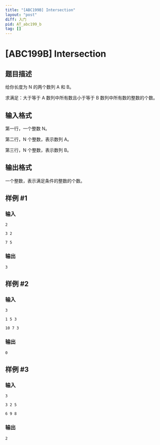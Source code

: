 ```yaml
---
title: "[ABC199B] Intersection"
layout: "post"
diff: 入门
pid: AT_abc199_b
tag: []
---
```


# [ABC199B] Intersection

## 题目描述

给你长度为 N 的两个数列 A 和 B。

求满足：大于等于 A 数列中所有数且小于等于 B 数列中所有数的整数的个数。

## 输入格式

第一行，一个整数 N。

第二行，N 个整数，表示数列 A。

第三行，N 个整数，表示数列 B。

## 输出格式

一个整数，表示满足条件的整数的个数。

## 样例 #1

### 输入

```
2
3 2
7 5
```

### 输出

```
3
```

## 样例 #2

### 输入

```
3
1 5 3
10 7 3
```

### 输出

```
0
```

## 样例 #3

### 输入

```
3
3 2 5
6 9 8
```

### 输出

```
2
```

